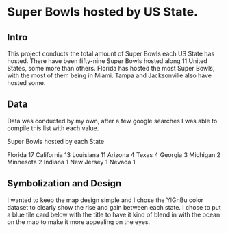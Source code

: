 # Super Bowls hosted by US State.

## Intro
This project conducts the total amount of Super Bowls each US State has hosted. There have been fifty-nine Super Bowls hosted along 11 United States, some more than others. Florida has hosted the most Super Bowls, with the most of them being in Miami. Tampa and Jacksonville also have hosted some. 

## Data

Data was conducted by my own, after a few google searches I was able to compile this list with each value. 

Super Bowls hosted by each State

Florida 	17
California	13
Louisiana	11
Arizona	4
Texas	4
Georgia 	3
Michigan	2
Minnesota	2
Indiana	1
New Jersey	1
Nevada	1

## Symbolization and Design

I wanted to keep the map design simple and I chose the YlGnBu color dataset to clearly show the rise and gain between each state. I chose to put a blue tile card below with the title to have it kind of blend in with the ocean on the map to make it more appealing on the eyes. 

